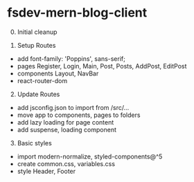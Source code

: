 # fsdev-mern-blog-client

0. Initial cleanup

1. Setup Routes

- add font-family: 'Poppins', sans-serif;
- pages Register, Login, Main, Post, Posts, AddPost, EditPost
- components Layout, NavBar
- react-router-dom

2. Update Routes

- add jsconfig.json to import from /src/...
- move app to components, pages to folders
- add lazy loading for page content
- add suspense, loading component

3. Basic styles

- import modern-normalize, styled-components@^5
- create common.css, variables.css
- style Header, Footer
